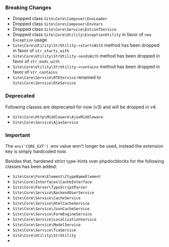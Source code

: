 ### Breaking Changes

* Dropped class `Site\Core\Composer\EnvLoader`
* Dropped class `Site\Core\Composer\EnvVars`
* Dropped class `Site\Core\Service\ExtconfService`
* Dropped class `Site\Core\Utility\ExceptionUtility` in favor of `new Exception` usage
* `Site\Core\Utility\StrUtility->startsWith` method has been dropped in favor of `str_starts_with`
* `Site\Core\Utility\StrUtility->endsWith` method has been dropped in favor of `str_ends_with`
* `Site\Core\Utility\StrUtility->contains` method has been dropped in favor of `str_contains`
* `Site\Core\Service\RTEService` renamed to `Site\Core\Service\RteService`

### Deprecated

Following classes are deprecated for now (v3) and will be dropped in v4.

* `Site\Core\Http\Middleware\AjaxMiddleware`
* `Site\Core\Service\AjaxService`

### Important

The `env('CORE_EXT')` .env value won't longer be used, instead the extension key is simply hardcoded now.

Besides that, hardened strict type-hints over phpdocblocks for the following classes has been added:

* `Site\Core\Form\Element\CtypeNameElement`
* `Site\Core\Interfaces\CacheInterface`
* `Site\Core\Parser\TypoScriptParser`
* `Site\Core\Service\BackendUserService`
* `Site\Core\Service\CacheService`
* `Site\Core\Service\HtmlCacheService`
* `Site\Core\Service\JsonCacheService`
* `Site\Core\Service\FormEngineService`
* `Site\Core\Service\LocalizationService`
* `Site\Core\Service\ModelService`
* `Site\Core\Service\TcaService`
* `Site\Core\Utility\StrUtility`
* 
